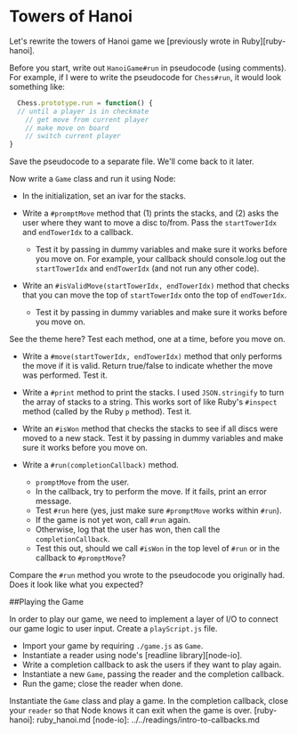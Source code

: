 # Towers of Hanoi

Let's rewrite the towers of Hanoi game we [previously wrote in Ruby][ruby-hanoi].

Before you start, write out `HanoiGame#run` in pseudocode (using comments).  For example, if I were to write the pseudocode for `Chess#run`, it would look something like:

```javascript
  Chess.prototype.run = function() {
  // until a player is in checkmate
    // get move from current player
    // make move on board
    // switch current player
}
```

Save the pseudocode to a separate file.  We'll come back to it later.

Now write a `Game` class and run it using Node:

* In the initialization, set an ivar for the stacks.

* Write a `#promptMove` method that (1) prints the stacks,
  and (2) asks the user where they want to move a disc to/from. Pass
  the `startTowerIdx` and `endTowerIdx` to a callback.
    * Test it by passing in dummy variables and make sure it works before you move on.  For example, your callback should console.log out the `startTowerIdx` and `endTowerIdx` (and not run any other code).

* Write an `#isValidMove(startTowerIdx, endTowerIdx)` method that
  checks that you can move the top of `startTowerIdx` onto the top of
  `endTowerIdx`.
  * Test it by passing in dummy variables and make sure it works before you move on.

See the theme here?  Test each method, one at a time, before you move on.

* Write a `#move(startTowerIdx, endTowerIdx)` method that only performs
  the move if it is valid. Return true/false to indicate whether the
  move was performed.  Test it.

* Write a `#print` method to print the stacks. I used `JSON.stringify`
  to turn the array of stacks to a string. This works sort of like
  Ruby's `#inspect` method (called by the Ruby `p` method). Test it.

* Write an `#isWon` method that checks the stacks to see if all discs were moved to a new stack.  Test it by passing in dummy variables and make sure it works before you move on.

* Write a `#run(completionCallback)` method.
    * `promptMove` from the user.
    * In the callback, try to perform the move. If it fails, print an
      error message.
    * Test `#run` here (yes, just make sure `#promptMove` works within `#run`).
    * If the game is not yet won, call `#run` again.
    * Otherwise, log that the user has won, then call the
      `completionCallback`.
    * Test this out, should we call `#isWon` in the top level of `#run` or in the callback to `#promptMove`?

Compare the `#run` method you wrote to the pseudocode you originally had.  Does it look like what you expected?

##Playing the Game

In order to play our game, we need to implement a layer of I/O to connect our game logic to user input. Create a `playScript.js` file.
  * Import your game by requiring `./game.js` as `Game`.
  * Instantiate a reader using node's [readline library][node-io].
  * Write a completion callback to ask the users if they want to play again.
  * Instantiate a new `Game`, passing the reader and the completion callback.
  * Run the game; close the reader when done.

Instantiate the `Game` class and play a game. In the completion
callback, close your `reader` so that Node knows it can exit when the
game is over.
[ruby-hanoi]: ruby_hanoi.md
[node-io]: ../../readings/intro-to-callbacks.md
